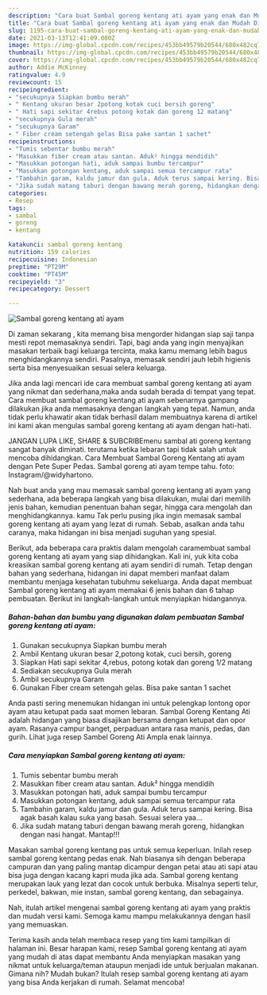```yaml
---
description: "Cara buat Sambal goreng kentang ati ayam yang enak dan Mudah Dibuat"
title: "Cara buat Sambal goreng kentang ati ayam yang enak dan Mudah Dibuat"
slug: 1195-cara-buat-sambal-goreng-kentang-ati-ayam-yang-enak-dan-mudah-dibuat
date: 2021-03-13T12:41:09.080Z
image: https://img-global.cpcdn.com/recipes/453bb49579b20544/680x482cq70/sambal-goreng-kentang-ati-ayam-foto-resep-utama.jpg
thumbnail: https://img-global.cpcdn.com/recipes/453bb49579b20544/680x482cq70/sambal-goreng-kentang-ati-ayam-foto-resep-utama.jpg
cover: https://img-global.cpcdn.com/recipes/453bb49579b20544/680x482cq70/sambal-goreng-kentang-ati-ayam-foto-resep-utama.jpg
author: Addie McKinney
ratingvalue: 4.9
reviewcount: 15
recipeingredient:
- "secukupnya Siapkan bumbu merah"
- " Kentang ukuran besar 2potong kotak cuci bersih goreng"
- " Hati sapi sekitar 4rebus potong kotak dan goreng 12 matang"
- "secukupnya Gula merah"
- "secukupnya Garam"
- " Fiber cream setengah gelas Bisa pake santan 1 sachet"
recipeinstructions:
- "Tumis sebentar bumbu merah"
- "Masukkan fiber cream atau santan. Aduk² hingga mendidih"
- "Masukkan potongan hati, aduk sampai bumbu tercampur"
- "Masukkan potongan kentang, aduk sampai semua tercampur rata"
- "Tambahin garam, kaldu jamur dan gula. Aduk terus sampai kering. Bisa agak basah kalau suka yang basah. Sesuai selera yaa..."
- "Jika sudah matang taburi dengan bawang merah goreng, hidangkan dengan nasi hangat. Mantap!!!"
categories:
- Resep
tags:
- sambal
- goreng
- kentang

katakunci: sambal goreng kentang 
nutrition: 159 calories
recipecuisine: Indonesian
preptime: "PT29M"
cooktime: "PT45M"
recipeyield: "3"
recipecategory: Dessert

---
```



![Sambal goreng kentang ati ayam](https://img-global.cpcdn.com/recipes/453bb49579b20544/680x482cq70/sambal-goreng-kentang-ati-ayam-foto-resep-utama.jpg)

Di zaman  sekarang , kita memang bisa mengorder hidangan siap saji tanpa mesti repot memasaknya sendiri. Tapi, bagi anda yang ingin menyajikan masakan terbaik bagi keluarga tercinta, maka kamu memang lebih bagus menghidangkannya sendiri. Pasalnya, memasak sendiri jauh lebih higienis serta bisa menyesuaikan sesuai selera keluarga.

Jika anda lagi mencari ide cara membuat sambal goreng kentang ati ayam yang nikmat dan sederhana,maka anda sudah berada di tempat yang tepat. Cara membuat sambal goreng kentang ati ayam  sebenarnya gampang dilakukan jika anda memasaknya dengan langkah yang tepat. Namun, anda tidak perlu khawatir akan tidak berhasil dalam membuatnya 
karena di artikel ini kami akan mengulas sambal goreng kentang ati ayam dengan hati-hati.  

JANGAN LUPA LIKE, SHARE &amp; SUBCRIBEmenu sambal ati goreng kentang sangat banyak diminati. terutama ketika lebaran tapi tidak salah untuk mencoba dihidangkan. Cara Membuat Sambal Goreng Kentang ati ayam dengan Pete Super Pedas. Sambal goreng ati ayam tempe tahu. foto: Instagram/@widyhartono.

Nah buat anda yang mau memasak sambal goreng kentang ati ayam yang sederhana, ada beberapa langkah yang bisa dilakukan, mulai dari memilih jenis bahan, kemudian penentuan bahan segar, hingga cara mengolah dan menghidangkannya. kamu Tak perlu pusing jika ingin memasak sambal goreng kentang ati ayam yang lezat di rumah. Sebab, asalkan anda  tahu caranya, maka hidangan ini bisa menjadi suguhan yang spesial.

Berikut, ada beberapa cara praktis  dalam mengolah caramembuat sambal goreng kentang ati ayam yang siap dihidangkan. Kali ini, yuk kita coba kreasikan sambal goreng kentang ati ayam sendiri di rumah. Tetap dengan bahan yang sederhana, hidangan ini dapat memberi manfaat dalam membantu menjaga kesehatan tubuhmu sekeluarga. Anda dapat membuat Sambal goreng kentang ati ayam memakai 6 jenis bahan dan 6 tahap pembuatan. Berikut ini langkah-langkah untuk menyiapkan hidangannya.

<!--inarticleads1-->

##### Bahan-bahan dan bumbu yang digunakan dalam pembuatan Sambal goreng kentang ati ayam:

1. Gunakan secukupnya Siapkan bumbu merah
1. Ambil  Kentang ukuran besar 2,potong kotak, cuci bersih, goreng
1. Siapkan  Hati sapi sekitar 4,rebus, potong kotak dan goreng 1/2 matang
1. Sediakan secukupnya Gula merah
1. Ambil secukupnya Garam
1. Gunakan  Fiber cream setengah gelas. Bisa pake santan 1 sachet


Anda pasti sering menemukan hidangan ini untuk pelengkap lontong opor ayam atau ketupat pada saat momen lebaran. Sambal Goreng Kentang Ati adalah hidangan yang biasa disajikan bersama dengan ketupat dan opor ayam. Rasanya campur banget, perpaduan antara rasa manis, pedas, dan gurih. Lihat juga resep Sambel Goreng Ati Ampla enak lainnya. 

<!--inarticleads2-->

##### Cara menyiapkan Sambal goreng kentang ati ayam:

1. Tumis sebentar bumbu merah
1. Masukkan fiber cream atau santan. Aduk² hingga mendidih
1. Masukkan potongan hati, aduk sampai bumbu tercampur
1. Masukkan potongan kentang, aduk sampai semua tercampur rata
1. Tambahin garam, kaldu jamur dan gula. Aduk terus sampai kering. Bisa agak basah kalau suka yang basah. Sesuai selera yaa...
1. Jika sudah matang taburi dengan bawang merah goreng, hidangkan dengan nasi hangat. Mantap!!!


Masakan sambal goreng kentang pas untuk semua keperluan. Inilah resep sambal goreng kentang pedas enak. Nah biasanya sih dengan beberapa campuran dan yang paling mantap dicampur dengan petai atau ati sapi atau bisa juga dengan kacang kapri muda jika ada. Sambal goreng kentang merupakan lauk yang lezat dan cocok untuk berbuka. Misalnya seperti telur, perkedel, bakwan, mie instan, sambal goreng kentang, dan sebagainya. 

Nah, itulah artikel mengenai  sambal goreng kentang ati ayam  yang praktis dan mudah versi kami. Semoga kamu mampu melakukannya dengan hasil yang memuaskan. 

Terima kasih anda telah membaca resep yang tim kami tampilkan di halaman ini. Besar harapan kami, resep  Sambal goreng kentang ati ayam yang mudah di atas dapat membantu Anda menyiapkan masakan yang nikmat untuk keluarga/teman ataupun menjadi ide untuk berjualan makanan. Gimana nih? Mudah bukan? Itulah resep sambal goreng kentang ati ayam yang bisa Anda kerjakan di rumah. Selamat mencoba!

